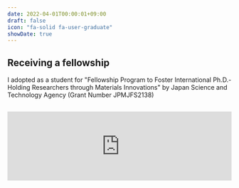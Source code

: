 ```yaml
---
date: 2022-04-01T00:00:01+09:00
draft: false
icon: "fa-solid fa-user-graduate"
showDate: true
---
```


## Receiving a fellowship
I adopted as a student for "Fellowship Program to Foster International Ph.D.-Holding Researchers through Materials Innovations" by Japan Science and Technology Agency (Grant Number JPMJFS2138)

<iframe class="hatenablogcard" style="width:100%;height:155px;margin:15px 0;max-width:680px;" title="科学技術イノベーション創出に向けた大学フェローシップ創設事業 | ボトムアップ型 分野指定型マテリアル分野 令和2年度3月～令和9年度" src="https://hatenablog-parts.com/embed?url=http://fellowship-program.osakafu-u.ac.jp/" frameborder="0" scrolling="no"></iframe>
